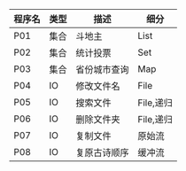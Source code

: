 | 程序名 | 类型 | 描述         | 细分      |
| ------ | ---- | ------------ | --------- |
| P01    | 集合 | 斗地主       | List      |
| P02    | 集合 | 统计投票     | Set       |
| P03    | 集合 | 省份城市查询 | Map       |
| P04    | IO   | 修改文件名   | File      |
| P05    | IO   | 搜索文件     | File,递归 |
| P06    | IO   | 删除文件夹   | File,递归 |
| P07    | IO   | 复制文件     | 原始流    |
| P08    | IO   | 复原古诗顺序 | 缓冲流    |
